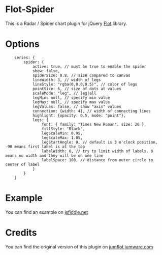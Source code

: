 # Flot-Spider

This is a Radar / Spider chart plugin for jQuery [Flot](http://www.flotcharts.org) library.

# Options

        series: {
            spider: {
                active: true, // must be true to enable the spider
                show: false, 
                spiderSize: 0.8, // size compared to canvas
                lineWidth: 3, // width of legs
                lineStyle: "rgba(0,0,0,0.5)", // color of legs
                pointSize: 6, // size of dots at values
                scaleMode: "leg", // leg|all
                legMin: null, // specify min value
                legMax: null, // specify max value
				legValues: false, // show "axis" values
                connection: {width: 4}, // width of connecting lines
                highlight: {opacity: 0.5, mode: "point"},
                legs: {
			    	font: { family: "Times New Roman", size: 20 },
	                fillStyle: "Black",
	                legScaleMin: 0.95,
	                legScaleMax: 1.05,
	                legStartAngle: 0, // default is 3 o'clock position, -90 means first label is at the top
				    labelWidth: 0, // try to limit width of labels. 0 means no width and they will be on one line
				    labelSpace: 100, // distance from outer circle to center of label
                }
            }
        }



# Example

You can find an example on [jsfiddle.net](http://jsfiddle.net/SpartakusMd/peehncrg/)

# Credits
You can find the original version of this plugin on [jumflot.jumware.com](http://jumflot.jumware.com/examples/Experimental/spider.html)
